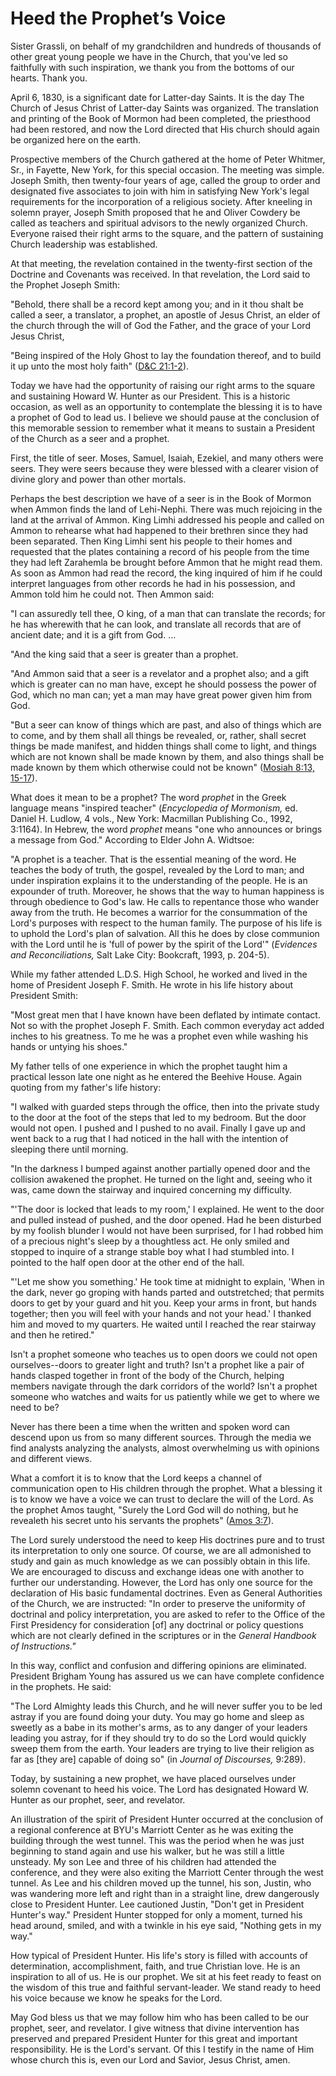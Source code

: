 # Heed the Prophet’s Voice

Sister Grassli, on behalf of my grandchildren and hundreds of thousands of
other great young people we have in the Church, that you've led so faithfully
with such inspiration, we thank you from the bottoms of our hearts. Thank you.

April 6, 1830, is a significant date for Latter-day Saints. It is the day The
Church of Jesus Christ of Latter-day Saints was organized. The translation and
printing of the Book of Mormon had been completed, the priesthood had been
restored, and now the Lord directed that His church should again be organized
here on the earth.

Prospective members of the Church gathered at the home of Peter Whitmer, Sr.,
in Fayette, New York, for this special occasion. The meeting was simple.
Joseph Smith, then twenty-four years of age, called the group to order and
designated five associates to join with him in satisfying New York's legal
requirements for the incorporation of a religious society. After kneeling in
solemn prayer, Joseph Smith proposed that he and Oliver Cowdery be called as
teachers and spiritual advisors to the newly organized Church. Everyone raised
their right arms to the square, and the pattern of sustaining Church
leadership was established.

At that meeting, the revelation contained in the twenty-first section of the
Doctrine and Covenants was received. In that revelation, the Lord said to the
Prophet Joseph Smith:

"Behold, there shall be a record kept among you; and in it thou shalt be
called a seer, a translator, a prophet, an apostle of Jesus Christ, an elder
of the church through the will of God the Father, and the grace of your Lord
Jesus Christ,

"Being inspired of the Holy Ghost to lay the foundation thereof, and to build
it up unto the most holy faith" ([D&amp;C
21:1-2](https://www.lds.org/scriptures/dc-testament/dc/21.1-2?lang=eng#0)).

Today we have had the opportunity of raising our right arms to the square and
sustaining Howard W. Hunter as our President. This is a historic occasion, as
well as an opportunity to contemplate the blessing it is to have a prophet of
God to lead us. I believe we should pause at the conclusion of this memorable
session to remember what it means to sustain a President of the Church as a
seer and a prophet.

First, the title of seer. Moses, Samuel, Isaiah, Ezekiel, and many others were
seers. They were seers because they were blessed with a clearer vision of
divine glory and power than other mortals.

Perhaps the best description we have of a seer is in the Book of Mormon when
Ammon finds the land of Lehi-Nephi. There was much rejoicing in the land at
the arrival of Ammon. King Limhi addressed his people and called on Ammon to
rehearse what had happened to their brethren since they had been separated.
Then King Limhi sent his people to their homes and requested that the plates
containing a record of his people from the time they had left Zarahemla be
brought before Ammon that he might read them. As soon as Ammon had read the
record, the king inquired of him if he could interpret languages from other
records he had in his possession, and Ammon told him he could not. Then Ammon
said:

"I can assuredly tell thee, O king, of a man that can translate the records;
for he has wherewith that he can look, and translate all records that are of
ancient date; and it is a gift from God. ...

"And the king said that a seer is greater than a prophet.

"And Ammon said that a seer is a revelator and a prophet also; and a gift
which is greater can no man have, except he should possess the power of God,
which no man can; yet a man may have great power given him from God.

"But a seer can know of things which are past, and also of things which are to
come, and by them shall all things be revealed, or, rather, shall secret
things be made manifest, and hidden things shall come to light, and things
which are not known shall be made known by them, and also things shall be made
known by them which otherwise could not be known" ([Mosiah 8:13,
15-17](https://www.lds.org/scriptures/bofm/mosiah/8.13%2C15-17?lang=eng#12)).

What does it mean to be a prophet? The word _prophet_ in the Greek language
means "inspired teacher" (_Encyclopedia of Mormonism,_ ed. Daniel H. Ludlow, 4
vols., New York: Macmillan Publishing Co., 1992, 3:1164). In Hebrew, the word
_prophet_ means "one who announces or brings a message from God." According to
Elder John A. Widtsoe:

"A prophet is a teacher. That is the essential meaning of the word. He teaches
the body of truth, the gospel, revealed by the Lord to man; and under
inspiration explains it to the understanding of the people. He is an expounder
of truth. Moreover, he shows that the way to human happiness is through
obedience to God's law. He calls to repentance those who wander away from the
truth. He becomes a warrior for the consummation of the Lord's purposes with
respect to the human family. The purpose of his life is to uphold the Lord's
plan of salvation. All this he does by close communion with the Lord until he
is 'full of power by the spirit of the Lord'" (_Evidences and
Reconciliations,_ Salt Lake City: Bookcraft, 1993, p. 204-5).

While my father attended L.D.S. High School, he worked and lived in the home
of President Joseph F. Smith. He wrote in his life history about President
Smith:

"Most great men that I have known have been deflated by intimate contact. Not
so with the prophet Joseph F. Smith. Each common everyday act added inches to
his greatness. To me he was a prophet even while washing his hands or untying
his shoes."

My father tells of one experience in which the prophet taught him a practical
lesson late one night as he entered the Beehive House. Again quoting from my
father's life history:

"I walked with guarded steps through the office, then into the private study
to the door at the foot of the steps that led to my bedroom. But the door
would not open. I pushed and I pushed to no avail. Finally I gave up and went
back to a rug that I had noticed in the hall with the intention of sleeping
there until morning.

"In the darkness I bumped against another partially opened door and the
collision awakened the prophet. He turned on the light and, seeing who it was,
came down the stairway and inquired concerning my difficulty.

"'The door is locked that leads to my room,' I explained. He went to the door
and pulled instead of pushed, and the door opened. Had he been disturbed by my
foolish blunder I would not have been surprised, for I had robbed him of a
precious night's sleep by a thoughtless act. He only smiled and stopped to
inquire of a strange stable boy what I had stumbled into. I pointed to the
half open door at the other end of the hall.

"'Let me show you something.' He took time at midnight to explain, 'When in
the dark, never go groping with hands parted and outstretched; that permits
doors to get by your guard and hit you. Keep your arms in front, but hands
together; then you will feel with your hands and not your head.' I thanked him
and moved to my quarters. He waited until I reached the rear stairway and then
he retired."

Isn't a prophet someone who teaches us to open doors we could not open
ourselves--doors to greater light and truth? Isn't a prophet like a pair of
hands clasped together in front of the body of the Church, helping members
navigate through the dark corridors of the world? Isn't a prophet someone who
watches and waits for us patiently while we get to where we need to be?

Never has there been a time when the written and spoken word can descend upon
us from so many different sources. Through the media we find analysts
analyzing the analysts, almost overwhelming us with opinions and different
views.

What a comfort it is to know that the Lord keeps a channel of communication
open to His children through the prophet. What a blessing it is to know we
have a voice we can trust to declare the will of the Lord. As the prophet Amos
taught, "Surely the Lord God will do nothing, but he revealeth his secret unto
his servants the prophets" ([Amos
3:7](https://www.lds.org/scriptures/ot/amos/3.7?lang=eng#6)).

The Lord surely understood the need to keep His doctrines pure and to trust
its interpretation to only one source. Of course, we are all admonished to
study and gain as much knowledge as we can possibly obtain in this life. We
are encouraged to discuss and exchange ideas one with another to further our
understanding. However, the Lord has only one source for the declaration of
His basic fundamental doctrines. Even as General Authorities of the Church, we
are instructed: "In order to preserve the uniformity of doctrinal and policy
interpretation, you are asked to refer to the Office of the First Presidency
for consideration [of] any doctrinal or policy questions which are not clearly
defined in the scriptures or in the _General Handbook of Instructions."_

In this way, conflict and confusion and differing opinions are eliminated.
President Brigham Young has assured us we can have complete confidence in the
prophets. He said:

"The Lord Almighty leads this Church, and he will never suffer you to be led
astray if you are found doing your duty. You may go home and sleep as sweetly
as a babe in its mother's arms, as to any danger of your leaders leading you
astray, for if they should try to do so the Lord would quickly sweep them from
the earth. Your leaders are trying to live their religion as far as [they are]
capable of doing so" (in _Journal of Discourses,_ 9:289).

Today, by sustaining a new prophet, we have placed ourselves under solemn
covenant to heed his voice. The Lord has designated Howard W. Hunter as our
prophet, seer, and revelator.

An illustration of the spirit of President Hunter occurred at the conclusion
of a regional conference at BYU's Marriott Center as he was exiting the
building through the west tunnel. This was the period when he was just
beginning to stand again and use his walker, but he was still a little
unsteady. My son Lee and three of his children had attended the conference,
and they were also exiting the Marriott Center through the west tunnel. As Lee
and his children moved up the tunnel, his son, Justin, who was wandering more
left and right than in a straight line, drew dangerously close to President
Hunter. Lee cautioned Justin, "Don't get in President Hunter's way." President
Hunter stopped for only a moment, turned his head around, smiled, and with a
twinkle in his eye said, "Nothing gets in my way."

How typical of President Hunter. His life's story is filled with accounts of
determination, accomplishment, faith, and true Christian love. He is an
inspiration to all of us. He is our prophet. We sit at his feet ready to feast
on the wisdom of this true and faithful servant-leader. We stand ready to heed
his voice because we know he speaks for the Lord.

May God bless us that we may follow him who has been called to be our prophet,
seer, and revelator. I give witness that divine intervention has preserved and
prepared President Hunter for this great and important responsibility. He is
the Lord's servant. Of this I testify in the name of Him whose church this is,
even our Lord and Savior, Jesus Christ, amen.

